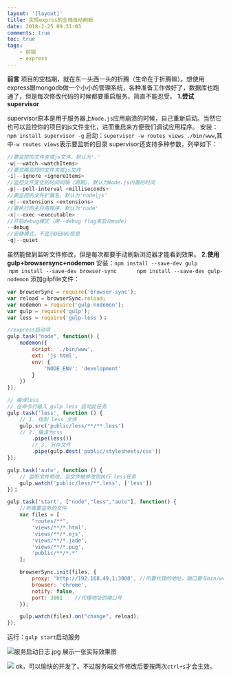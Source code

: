```yaml
---
layout: '[layout]'
title: 实现exprss的全栈自动刷新
date: 2018-2-25 09:31:03
comments: true
toc: true
tags:
	- 前端
	- express
---
```

**前言**
项目的空档期，就在东一头西一头的折腾（生命在于折腾嘛）。想使用express跟mongodb做一个小小的管理系统，各种准备工作做好了，数据库也跑通了，但是每次修改代码的时候都要重启服务，简直不能忍受。
**1.尝试supervisor**
<!-- more -->
supervisor原本是用于服务器上`Node.js`应用崩溃的时候，自己重新启动。当然它也可以监控你的项目的js文件变化，进而重启来方便我们调试应用程序。
安装：`npm install supervisor -g`
启动：`supervisor -w routes views ./bin/www`,其中`-w routes views`表示要监听的目录
supervisor还支持多种参数，列举如下：
```js
//要监控的文件夹或js文件，默认为'.'
-w|--watch <watchItems>
//要忽略监控的文件夹或js文件
-i|--ignore <ignoreItems>
//监控文件变化的时间间隔（周期），默认为Node.js内置的时间
-p|--poll-interval <milliseconds>
//要监控的文件扩展名，默认为'node|js'
-e|--extensions <extensions>
//要执行的主应用程序，默认为'node'
-x|--exec <executable>
//开启debug模式（用--debug flag来启动node）
--debug
//安静模式，不显示DEBUG信息
-q|--quiet
```
虽然能做到监听文件修改，但是每次都要手动刷新浏览器才能看到效果。
**2.使用gulp+browsersync+nodemon**
安装：`npm install --save-dev gulp`
            `npm install --save-dev browser-sync`
                `npm install --save-dev gulp-nodemon`
添加gilpfile文件：
```js
var browserSync = require('browser-sync');
var reload = browserSync.reload;
var nodemon = require('gulp-nodemon');
var gulp = require('gulp');
var less = require('gulp-less')；

//express启动项
gulp.task("node", function() {
    nodemon({
        script: './bin/www',
        ext: 'js html',
        env: {
            'NODE_ENV': 'development'
        }
    })
});

// 编译less
// 在命令行输入 gulp less 启动此任务
gulp.task('less', function () {
    // 1. 找到 less 文件
    gulp.src('public/less/**/**.less')
    // 2. 编译为css
        .pipe(less())
        // 3. 另存文件
        .pipe(gulp.dest('public/stylesheets/css'))
});

gulp.task('auto', function () {
    // 监听文件修改，当文件被修改则执行 less任务
    gulp.watch('public/less/**.less', ['less'])
})；

gulp.task('start', ["node","less","auto"], function() {
    //所需要监听的文件
    var files = [
        "routes/**",
        'views/**/*.html',
        'views/**/*.ejs',
        'views/**/*.jade',
        'views/**/*.pug',
        'public/**/*.*'
    ];

    browserSync.init(files, {
        proxy: 'http://192.168.49.1:3000', //所要代理的地址，端口要与bin/www中的端口一致
        browser: 'chrome',
        notify: false,
        port: 3001    //代理地址的端口号
    });

    gulp.watch(files).on("change", reload);
});
```
运行：`gulp start`启动服务

![服务启动日志.jpg](http://upload-images.jianshu.io/upload_images/5725206-308b7c92abd58ac6.jpg?imageMogr2/auto-orient/strip%7CimageView2/2/w/1240)
展示一张实际效果图

![](http://upload-images.jianshu.io/upload_images/5725206-ff5f0d1cd6ec692d.gif?imageMogr2/auto-orient/strip)
ok，可以愉快的开发了。不过服务端文件修改后要按两次`ctrl+s`才会生效。
